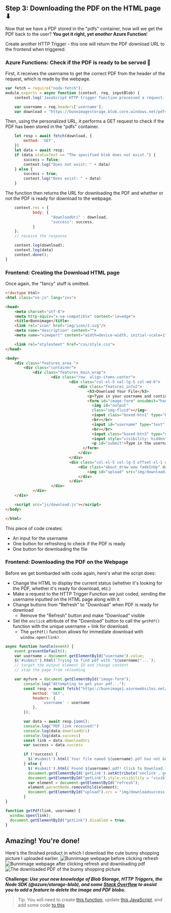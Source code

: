 ## Step 3: Downloading the PDF on the HTML page ⬇
Now that we have a PDF stored in the "pdfs" container, how will we get the PDF back to the user? **You got it right, yet *another* Azure Function**!

Create another HTTP Trigger - this one will return the PDF download URL to the frontend when triggered.

### Azure Functions: Check if the PDF is ready to be served 🍝

First, it receives the username to get the correct PDF from the header of the request, which is made by the webpage.
```js
var fetch = require("node-fetch");
module.exports = async function (context, req, inputBlob) {
    context.log('JavaScript HTTP trigger function processed a request.');

    var username = req.headers['username'];
    var download = "https://bunnimagestorage.blob.core.windows.net/pdfs/" + username + ".pdf";
```

Then, using the personalized URL, it performs a GET request to check if the PDF has been stored in the "pdfs" container.
```js
    let resp = await fetch(download, {
        method: 'GET',
    })
    let data = await resp;
    if (data.statusText == "The specified blob does not exist.") {
        success = false;
        context.log("Does not exist: " + data)
    } else {
        success = true;
        context.log("Does exist: " + data)
    }

```

The function then returns the URL for downloading the PDF and whether or not the PDF is ready for download to the webpage.
```js
    context.res = {
            body: {
                    "downloadUri" : download,
                    "success": success,
            }
    };
    // receive the response

    context.log(download);
    context.log(data)
    context.done();
}
```

### Frontend: Creating the Download HTML page

Once again, the "fancy" stuff is omitted. <!-- but please omit the unnecessary stuff ... ! -->
```html
<!doctype html>
<html class="no-js" lang="zxx">

<head>
    <meta charset="utf-8">
    <meta http-equiv="x-ua-compatible" content="ie=edge">
    <title>Bunnimage</title>
    <link rel="icon" href="img/icon/2.svg"/>
    <meta name="description" content="">
    <meta name="viewport" content="width=device-width, initial-scale=1">

    <link rel="stylesheet" href="css/style.css">
</head>

<body>
    <div class="features_area ">
        <div class="container">
            <div class="features_main_wrap">
                    <div class="row  align-items-center">
                            <div class="col-xl-5 col-lg-5 col-md-6">
                                <div class="features_info2">
                                    <h3>Download Your File</h3>
                                    <p>Type in your username and continually refresh to check for your pdf.</p>
                                    <form id="image-form" onsubmit="handle(event)" enctype="multipart/form-data">
                                      <img id="output" 
                                      class="img-fluid"></img>
                                      <input class="boxed-btn1" type="button" value="Download Another Picture" onclick="window.location.reload();"></input>
                                      <br></br>
                                      <input id="username" type="text" class="form-control" placeholder="Enter valid username">
                                      <br></br>
                                      <input class="boxed-btn3" type="submit" value="Refresh" id="refresh"></input>
                                      <input style="visibility: hidden" class="boxed-btn3" type="button" value="Download File" id="getLink" download target="_blank"></input>
                                      <p id="submit">Type in the username you used to upload and click refresh.</p>
                                  </form>
                                </div>
                            </div>
                            <div class="col-xl-5 col-lg-5 offset-xl-1 offset-lg-1 col-md-6 ">
                                <div class="about_draw wow fadeInUp" data-wow-duration=".7s" data-wow-delay=".5s">
                                    <img id="upload" src="img/downloading.gif" alt="">
                                </div>
                            </div>
                    </div>
            </div>
    </div>

    <script src="js/download.js"></script>
</body>

</html>
```
<!-- This needs a better segue from the code -->
This piece of code creates:
- An input for the username
- One button for refreshing to check if the PDF is ready
- One button for downloading the file

### Frontend: Downloading the PDF on the Webpage

<!-- Intersperse these comments with your code -->
Before we get bombarded with code again, here's what the script does:
* Change the HTML to display the current status (whether it's looking for the PDF, whether it's ready for download, etc.)
* Make a request to the HTTP Trigger Function we just coded, sending the username inputted on the HTML page along with it
* Change buttons from "Refresh" to "Download" when PDF is ready for download
  * Remove the "Refresh" button and make "Download" visible
* Set the `onclick` attribute of the "Download" button to call the `getPdf()` function with the unique username + link for download. 
  * The `getPdf()` function allows for immediate download with `window.open(link)`
  
```js
async function handle(event) {
    event.preventDefault();
    var username = document.getElementById("username").value;
    $('#submit').html(`Trying to find pdf with "${username}"...`);
    // target the output element ID and change content
    // stop the page from reloading

    var myform = document.getElementById("image-form");
        console.log("Attempting to get your pdf...");
        const resp = await fetch("https://bunnimage1.azurewebsites.net/api/downloadTrigger?code=ryCKYqZQJpiq9bagb4Nmifbg6pFZvcyfsNmF4GEybYaL68bGsbdrNA==", {
            method: 'GET',
            headers: {
                'username' : username
            },
        });

        var data = await resp.json();
        console.log("PDF link received!")
        console.log(data.downloadUri)
        console.log(data.success)
        const link = data.downloadUri
        var success = data.success

        if (!success) {
          $('#submit').html(`Your file named ${username}.pdf has not been converted yet. Please continue refreshing!`)
        } else {
          $('#submit').html(`Found ${username}.pdf! Click to Download.`);
          document.getElementById('getLink').setAttribute('onclick',`getPdf("${link}", "${username}")`);
          document.getElementById("getLink").style.visibility = "visible";
          var element = document.getElementById("refresh");
          element.parentNode.removeChild(element);
          document.getElementById("upload").src = "img/downloadsuccess.gif";
        }
}

function getPdf(link, username) {
  window.open(link);
  document.getElementById("getLink").disabled = true;
}
```

## Amazing! You're done! 

Here's the finished product in which I download the cute bunny shopping picture I uploaded earlier.
![Bunnimage webpage before clicking refresh](https://user-images.githubusercontent.com/69332964/99192741-95d4ad00-2742-11eb-8b77-f0c9e6d159d7.png)
![Bunnimage webpage after clicking refresh and downloading pdf](https://user-images.githubusercontent.com/69332964/99192756-b00e8b00-2742-11eb-9fea-dc64a9083c63.png)
![The downloaded PDF of the bunny shopping picture](https://user-images.githubusercontent.com/69332964/99192766-bbfa4d00-2742-11eb-8371-630af1b21778.png)

**Challenge: *Use your new knowledge of Blob Storage, HTTP Triggers, the Node SDK (@azure/storage-blob), and some [Stack Overflow](https://stackoverflow.com/questions/60716837/how-to-delete-a-blob-from-azure-blob-v12-sdk-for-node-js) to assist you to add a feature to delete the image and PDF blobs.***
> Tip: You will need to create [this function](https://github.com/emsesc/bunnimage/blob/main/azure/deletePDF.js), update [this JavaScript](https://github.com/emsesc/bunnimage/blob/main/js/download.js), and add some code [to this](https://github.com/emsesc/bunnimage/blob/main/azure/convertImage.js)
